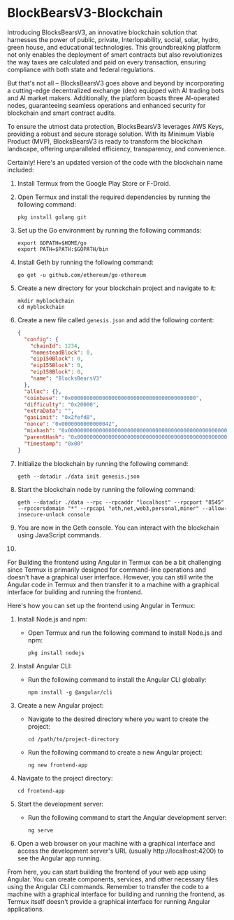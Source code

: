 # BlockBearsV3-Blockchain
Introducing BlocksBearsV3, an innovative blockchain solution that harnesses the power of public, private, Interlopability, social, solar, hydro, green house, and educational technologies. This groundbreaking platform not only enables the deployment of smart contracts but also revolutionizes the way taxes are calculated and paid on every transaction, ensuring compliance with both state and federal regulations. 

But that's not all – BlocksBearsV3 goes above and beyond by incorporating a cutting-edge decentralized exchange (dex) equipped with AI trading bots and AI market makers. Additionally, the platform boasts three AI-operated nodes, guaranteeing seamless operations and enhanced security for blockchain and smart contract audits. 

To ensure the utmost data protection, BlocksBearsV3 leverages AWS Keys, providing a robust and secure storage solution. With its Minimum Viable Product (MVP), BlocksBearsV3 is ready to transform the blockchain landscape, offering unparalleled efficiency, transparency, and convenience.

Certainly! Here's an updated version of the code with the blockchain name included:

1. Install Termux from the Google Play Store or F-Droid.

2. Open Termux and install the required dependencies by running the following command:
   ```
   pkg install golang git
   ```

3. Set up the Go environment by running the following commands:
   ```
   export GOPATH=$HOME/go
   export PATH=$PATH:$GOPATH/bin
   ```

4. Install Geth by running the following command:
   ```
   go get -u github.com/ethereum/go-ethereum
   ```

5. Create a new directory for your blockchain project and navigate to it:
   ```
   mkdir myblockchain
   cd myblockchain
   ```

6. Create a new file called `genesis.json` and add the following content:
   ```json
   {
     "config": {
       "chainId": 1234,
       "homesteadBlock": 0,
       "eip150Block": 0,
       "eip155Block": 0,
       "eip158Block": 0,
       "name": "BlocksBearsV3"
     },
     "alloc": {},
     "coinbase": "0x0000000000000000000000000000000000000000",
     "difficulty": "0x20000",
     "extraData": "",
     "gasLimit": "0x2fefd8",
     "nonce": "0x0000000000000042",
     "mixhash": "0x0000000000000000000000000000000000000000000000000000000000000000",
     "parentHash": "0x0000000000000000000000000000000000000000000000000000000000000000",
     "timestamp": "0x00"
   }
   ```

7. Initialize the blockchain by running the following command:
   ```
   geth --datadir ./data init genesis.json
   ```

8. Start the blockchain node by running the following command:
   ```
   geth --datadir ./data --rpc --rpcaddr "localhost" --rpcport "8545" --rpccorsdomain "*" --rpcapi "eth,net,web3,personal,miner" --allow-insecure-unlock console
   ```

9. You are now in the Geth console. You can interact with the blockchain using JavaScript commands. 

10. 
  
   For Building the frontend using Angular in Termux can be a bit challenging since Termux is primarily designed for command-line operations and doesn't have a graphical user interface. However, you can still write the Angular code in Termux and then transfer it to a machine with a graphical interface for building and running the frontend.

Here's how you can set up the frontend using Angular in Termux:

1. Install Node.js and npm:
   - Open Termux and run the following command to install Node.js and npm:
     ```
     pkg install nodejs
     ```

2. Install Angular CLI:
   - Run the following command to install the Angular CLI globally:
     ```
     npm install -g @angular/cli
     ```

3. Create a new Angular project:
   - Navigate to the desired directory where you want to create the project:
     ```
     cd /path/to/project-directory
     ```
   - Run the following command to create a new Angular project:
     ```
     ng new frontend-app
     ```

4. Navigate to the project directory:
   ```
   cd frontend-app
   ```

5. Start the development server:
   - Run the following command to start the Angular development server:
     ```
     ng serve
     ```

6. Open a web browser on your machine with a graphical interface and access the development server's URL (usually http://localhost:4200) to see the Angular app running.

From here, you can start building the frontend of your web app using Angular. You can create components, services, and other necessary files using the Angular CLI commands. Remember to transfer the code to a machine with a graphical interface for building and running the frontend, as Termux itself doesn't provide a graphical interface for running Angular applications.
